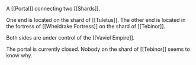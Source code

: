 A [[Portal]] connecting two [[Shards]].

One end is located on the shard of [[Tuletus]].
The other end is located in the fortress of [[Wheldrake Fortress]] on the shard of [[Tebinor]].

Both sides are under control of the [[Vaviel Empire]].

The portal is currently closed. Nobody on the shard of [[Tebinor]] seems to know why.
